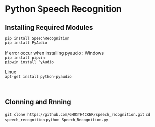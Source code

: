 # Python Speech Recognition


<h2>Installing Required Modules</h2>

```pip install SpeechRecognition```
<br>
```pip install PyAudio```
</br></br>
If error occur when installing pyaudio :
Windows
</br> 
```pip install pipwin```
</br>
```pipwin install PyAudio```
</br></br>
Linux</br>
```apt-get install python-pyaudio```
</br>
</br></br>
<h2>Clonning and Rnning</h2>

```git clone https://github.com/GH0STH4CKER/speech_recognition.git```
```cd speech_recognition```
```python Speech_Recognition.py```
